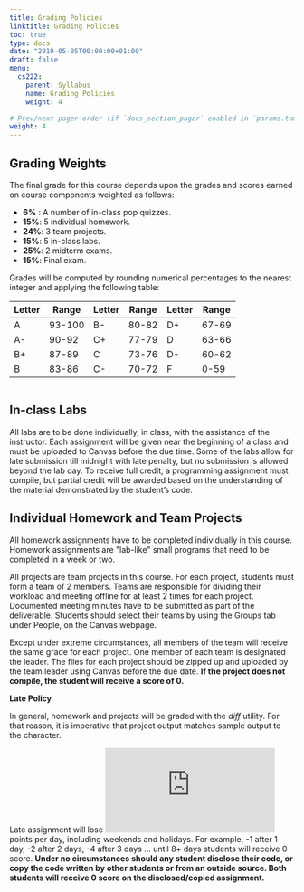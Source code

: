 ```yaml
---
title: Grading Policies
linktitle: Grading Policies
toc: true
type: docs
date: "2019-05-05T00:00:00+01:00"
draft: false
menu:
  cs222:
    parent: Syllabus
    name: Grading Policies
    weight: 4

# Prev/next pager order (if `docs_section_pager` enabled in `params.toml`)
weight: 4
---
```


## Grading Weights

The final grade for this course depends upon the grades and scores earned on course components weighted as follows:

* **6%** : A number of in-class pop quizzes.
* **15%**: 5 individual homework.
*	**24%**: 3 team projects.
*	**15%**: 5 in-class labs.
* **25%**: 2 midterm exams.
*	**15%**: Final exam.

Grades will be computed by rounding numerical percentages to the nearest integer and applying the following table:

| Letter| Range| Letter | Range | Letter | Range|
|----|--------|----|-------|----|-------|
| A  | 93-100 | B- | 80-82 | D+ | 67-69 |
| A- | 90-92  | C+ | 77-79 | D  | 63-66 |
| B+ | 87-89  | C  | 73-76 | D- | 60-62 |
| B  | 83-86  | C- | 70-72 | F  | 0-59  |

```Note that Canvas does not offer accurate calculation of your final weighted grade (e.g. the two midterm exams do not weigh equally), so students must compute their average by using the Canvas scores with the weights listed above.
```

## In-class Labs

All labs are to be done individually, in class, with the assistance of the instructor. 
Each assignment will be given near the beginning of a class and must be uploaded to Canvas before the due time. Some of the labs allow for late submission till midnight with late penalty, but no submission is allowed beyond the lab day. To receive full credit, a programming assignment must compile, but partial credit will be awarded based on the understanding of the material demonstrated by the student’s code.

## Individual Homework and Team Projects

All homework assignments have to be completed individually in this course. Homework assignments are "lab-like" small programs that need to be completed in a week or two. 

All projects are team projects in this course. For each project, students must form a team of 2 members. Teams are responsible for dividing their workload and meeting offline for at least 2 times for each project. Documented meeting minutes have to be submitted as part of the deliverable. Students should select their teams by using the Groups tab under People, on the Canvas webpage.

Except under extreme circumstances, all members of the team will receive the same grade for each project. One member of each team is designated the leader. The files for each project should be zipped up and uploaded by the team leader using Canvas before the due date. **If the project does not compile, the student will receive a score of 0.**

**Late Policy**

In general, homework and projects will be graded with the *diff* utility. For that reason, it is imperative that project output matches sample output to the character.

Late assignment will lose ![equation](https://latex.codecogs.com/png.latex?%5Cdpi%7B150%7D%20%5Cfn_phv%20%5Clarge%202%5E%7B%28n-1%29%7D) points per day, including weekends and holidays. For example, -1 after 1 day, -2 after 2 days, -4 after 3 days … until 8+ days students will receive 0 score.  **Under no circumstances should any student disclose their code, or copy the code written by other students or from an outside source. Both students will receive 0 score on the disclosed/copied assignment.**


